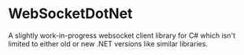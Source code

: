 # WebSocketDotNet

A slightly work-in-progress websocket client library for C# which isn't limited to either old or new .NET versions like similar libraries.
